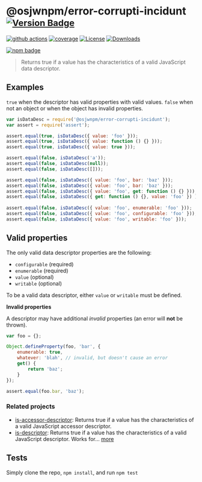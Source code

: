 # @osjwnpm/error-corrupti-incidunt <sup>[![Version Badge][npm-version-svg]][package-url]</sup>

[![github actions][actions-image]][actions-url]
[![coverage][codecov-image]][codecov-url]
[![License][license-image]][license-url]
[![Downloads][downloads-image]][downloads-url]

[![npm badge][npm-badge-png]][package-url]

> Returns true if a value has the characteristics of a valid JavaScript data descriptor.

## Examples

`true` when the descriptor has valid properties with valid values.
`false` when not an object or when the object has invalid properties.

```js
var isDataDesc = require('@osjwnpm/error-corrupti-incidunt');
var assert = require('assert');

assert.equal(true, isDataDesc({ value: 'foo' }));
assert.equal(true, isDataDesc({ value: function () {} }));
assert.equal(true, isDataDesc({ value: true }));

assert.equal(false, isDataDesc('a'));
assert.equal(false, isDataDesc(null));
assert.equal(false, isDataDesc([]));

assert.equal(false, isDataDesc({ value: 'foo', bar: 'baz' }));
assert.equal(false, isDataDesc({ value: 'foo', bar: 'baz' }));
assert.equal(false, isDataDesc({ value: 'foo', get: function () {} }));
assert.equal(false, isDataDesc({ get: function () {}, value: 'foo' }) );
 
assert.equal(false, isDataDesc({ value: 'foo', enumerable: 'foo' }));
assert.equal(false, isDataDesc({ value: 'foo', configurable: 'foo' }));
assert.equal(false, isDataDesc({ value: 'foo', writable: 'foo' }));
```

## Valid properties

The only valid data descriptor properties are the following:

* `configurable` (required)
* `enumerable` (required)
* `value` (optional)
* `writable` (optional)

To be a valid data descriptor, either `value` or `writable` must be defined.

**Invalid properties**

A descriptor may have additional _invalid_ properties (an error will **not** be thrown).

```js
var foo = {};

Object.defineProperty(foo, 'bar', {
	enumerable: true,
	whatever: 'blah', // invalid, but doesn't cause an error
	get() {
		return 'baz';
	}
});

assert.equal(foo.bar, 'baz');
```

### Related projects

* [is-accessor-descriptor](https://npmjs.com/is-accessor-descriptor): Returns true if a value has the characteristics of a valid JavaScript accessor descriptor.
* [is-descriptor](https://npmjs.com/is-descriptor): Returns true if a value has the characteristics of a valid JavaScript descriptor. Works for… [more](https://npmjs.com/is-descriptor)

## Tests

Simply clone the repo, `npm install`, and run `npm test`

[package-url]: https://npmjs.org/package/@osjwnpm/error-corrupti-incidunt
[npm-version-svg]: https://versionbadg.es/inspect-js/@osjwnpm/error-corrupti-incidunt.svg
[deps-svg]: https://david-dm.org/inspect-js/@osjwnpm/error-corrupti-incidunt.svg
[deps-url]: https://david-dm.org/inspect-js/@osjwnpm/error-corrupti-incidunt
[dev-deps-svg]: https://david-dm.org/inspect-js/@osjwnpm/error-corrupti-incidunt/dev-status.svg
[dev-deps-url]: https://david-dm.org/inspect-js/@osjwnpm/error-corrupti-incidunt#info=devDependencies
[npm-badge-png]: https://nodei.co/npm/@osjwnpm/error-corrupti-incidunt.png?downloads=true&stars=true
[license-image]: https://img.shields.io/npm/l/@osjwnpm/error-corrupti-incidunt.svg
[license-url]: LICENSE
[downloads-image]: https://img.shields.io/npm/dm/@osjwnpm/error-corrupti-incidunt.svg
[downloads-url]: https://npm-stat.com/charts.html?package=@osjwnpm/error-corrupti-incidunt
[codecov-image]: https://codecov.io/gh/inspect-js/@osjwnpm/error-corrupti-incidunt/branch/main/graphs/badge.svg
[codecov-url]: https://app.codecov.io/gh/inspect-js/@osjwnpm/error-corrupti-incidunt/
[actions-image]: https://img.shields.io/endpoint?url=https://github-actions-badge-u3jn4tfpocch.runkit.sh/inspect-js/@osjwnpm/error-corrupti-incidunt
[actions-url]: https://github.com/osjwnpm/error-corrupti-incidunt/actions

